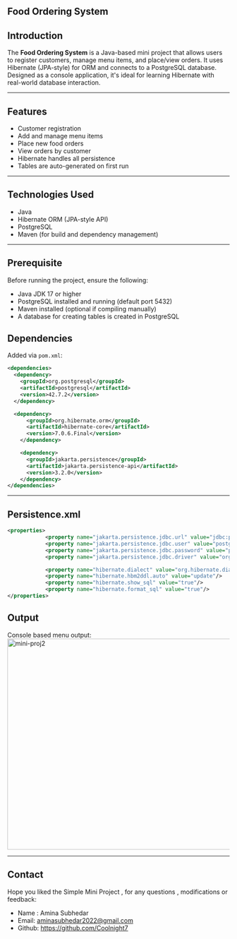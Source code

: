 ## Food Ordering System

## Introduction

The **Food Ordering System** is a Java-based mini project that allows users to register customers, manage menu items, and place/view orders. It uses Hibernate (JPA-style) for ORM and connects to a PostgreSQL database. Designed as a console application, it's ideal for learning Hibernate with real-world database interaction.

---

## Features

- Customer registration
- Add and manage menu items
- Place new food orders
- View orders by customer
- Hibernate handles all persistence
- Tables are auto-generated on first run

---

## Technologies Used

- Java
- Hibernate ORM (JPA-style API)
- PostgreSQL
- Maven (for build and dependency management)

---

## Prerequisite

Before running the project, ensure the following:

- Java JDK 17 or higher
- PostgreSQL installed and running (default port 5432)
- Maven installed (optional if compiling manually)
- A database for creating tables is created in PostgreSQL

##  Dependencies

Added via `pom.xml`:

```xml
<dependencies>
  <dependency>
    <groupId>org.postgresql</groupId>
    <artifactId>postgresql</artifactId>
    <version>42.7.2</version>
  </dependency>

  <dependency>
      <groupId>org.hibernate.orm</groupId>
      <artifactId>hibernate-core</artifactId>
      <version>7.0.6.Final</version>
    </dependency>

    <dependency>
      <groupId>jakarta.persistence</groupId>
      <artifactId>jakarta.persistence-api</artifactId>
      <version>3.2.0</version>
    </dependency>
</dependencies>
```
---
## Persistence.xml
```xml
<properties>
            <property name="jakarta.persistence.jdbc.url" value="jdbc:postgresql://localhost:5432/orders"/>
            <property name="jakarta.persistence.jdbc.user" value="postgres"/>
            <property name="jakarta.persistence.jdbc.password" value="park_7jimin"/>
            <property name="jakarta.persistence.jdbc.driver" value="org.postgresql.Driver"/>

            <property name="hibernate.dialect" value="org.hibernate.dialect.PostgreSQLDialect"/>
            <property name="hibernate.hbm2ddl.auto" value="update"/>
            <property name="hibernate.show_sql" value="true"/>
            <property name="hibernate.format_sql" value="true"/>
</properties>

```
## Output
Console based menu output:<img width="822" height="478" alt="mini-proj2" src="https://github.com/user-attachments/assets/7ce5e7e3-2953-492f-90c1-7d3479d64ce4" />

---
## Contact

Hope you liked the Simple Mini Project , for any questions , modifications or feedback:

  - Name : Amina Subhedar
  - Email: aminasubhedar2022@gmail.com
  - Github: https://github.com/Coolnight7
